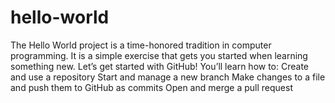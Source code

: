 # hello-world
The Hello World project is a time-honored tradition in computer programming. It is a simple exercise that gets you started when learning something new. Let’s get started with GitHub! You’ll learn how to: Create and use a repository Start and manage a new branch Make changes to a file and push them to GitHub as commits Open and merge a pull request
